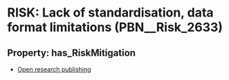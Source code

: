 # RISK: __Lack of standardisation, data format limitations__ (PBN__Risk_2633)

## Property: has_RiskMitigation

* [Open research publishing](PBN__Mitigation_570)


